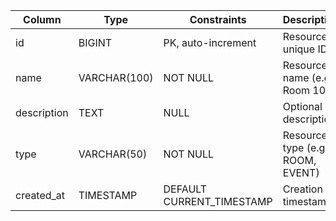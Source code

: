 | Column      | Type         | Constraints                | Description                       |
| ----------- | ------------ | -------------------------- | --------------------------------- |
| id          | BIGINT       | PK, auto-increment         | Resource unique ID                |
| name        | VARCHAR(100) | NOT NULL                   | Resource name (e.g., Room 101)    |
| description | TEXT         | NULL                       | Optional description              |
| type        | VARCHAR(50)  | NOT NULL                   | Resource type (e.g., ROOM, EVENT) |
| created\_at | TIMESTAMP    | DEFAULT CURRENT\_TIMESTAMP | Creation timestamp                |
